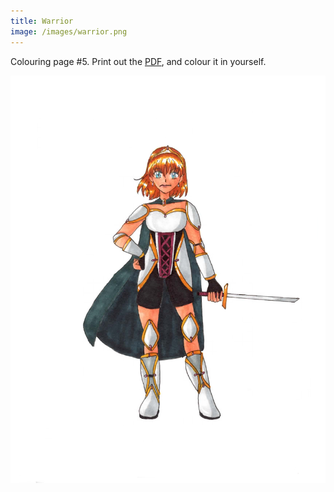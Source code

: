 ```yaml
---
title: Warrior
image: /images/warrior.png
---
```

Colouring page #5. Print out the [PDF], and colour it in yourself.

![png]


[png]: /images/warrior.png
[PDF]: /images/warrior.pdf

